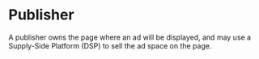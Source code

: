 # Publisher

A publisher owns the page where an ad will be displayed, and may use a Supply-Side Platform (DSP) to sell the ad space on the page. 
